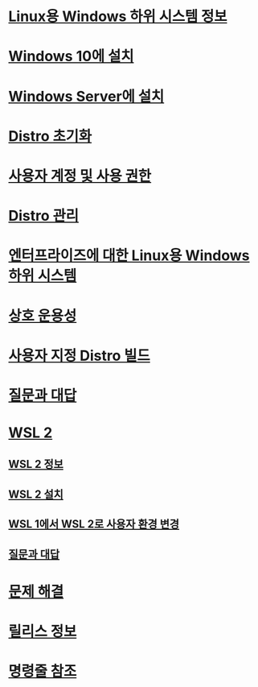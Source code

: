 # [Linux용 Windows 하위 시스템 정보](./about.md)
# [Windows 10에 설치](./install-win10.md)
# [Windows Server에 설치](./install-on-server.md)
# [Distro 초기화](./initialize-distro.md)
# [사용자 계정 및 사용 권한](./user-support.md)
# [Distro 관리](./wsl-config.md)
# [엔터프라이즈에 대한 Linux용 Windows 하위 시스템](./enterprise.md)
# [상호 운용성](./interop.md)
# [사용자 지정 Distro 빌드](./build-custom-distro.md)
# [질문과 대답](./faq.md)
# [WSL 2](./wsl2-index.md)
## [WSL 2 정보](./wsl2-about.md)
## [WSL 2 설치](./wsl2-install.md)
## [WSL 1에서 WSL 2로 사용자 환경 변경](./wsl2-ux-changes.md)
## [질문과 대답](./wsl2-faq.md)

# [문제 해결](./troubleshooting.md)
# [릴리스 정보](./release-notes.md)
# [명령줄 참조](./reference.md)